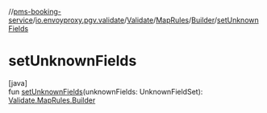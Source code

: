 //[pms-booking-service](../../../../../index.md)/[io.envoyproxy.pgv.validate](../../../index.md)/[Validate](../../index.md)/[MapRules](../index.md)/[Builder](index.md)/[setUnknownFields](set-unknown-fields.md)

# setUnknownFields

[java]\
fun [setUnknownFields](set-unknown-fields.md)(unknownFields: UnknownFieldSet): [Validate.MapRules.Builder](index.md)